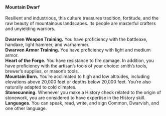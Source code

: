 #### Mountain Dwarf

Resilient and industrious, this culture treasures tradition, fortitude, and the raw beauty of mountainous landscapes.
Its people are masterful crafters and unyielding warriors.
\
\
**Dwarven Weapon Training.**
You have proficiency with the battleaxe, handaxe, light hammer, and warhammer.
\
**Dwarven Armor Training.**
You have proficiency with light and medium armor.
\
**Heart of the Forge.**
You have resistance to fire damage.
In addition, you have proficiency with the artisan’s tools of your choice: smith’s tools, brewer’s supplies, or mason’s tools.
\
**Mountain Born.**
You’re acclimated to high and low altitudes, including elevations above 20,000 feet or depths below 20,000 feet.
You’re also naturally adapted to cold climates.
\
**Stonecunning.**
Whenever you make a History check related to the origin of stonework, you are considered to have expertise in the History skill.
\
**Languages.**
You can speak, read, write, and sign Common, Dwarvish, and one other language.
